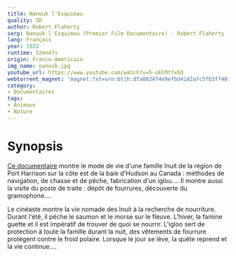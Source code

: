 ```yaml
---
title: Nanouk l'Esquimau
quality: SD
author: Robert Flaherty
serp: Nanouk l'Esquimau (Premier Film Documentaire) - Robert Flaherty
lang: Français
year: 1922
runtime: 52mn47s
origin: Franco-Américain
img_name: nanouk.jpg
youtube_url: https://www.youtube.com/watch?v=5-oECMtfxGQ
webtorrent_magnet: 'magnet:?xt=urn:btih:dfa082474e9efbd41d2afc5fb3ff401bcb855c35&dn=Q9weV1uQFS68.mp4&tr=udp://explodie.org:6969&tr=udp://tracker.coppersurfer.tk:6969&tr=udp://tracker.empire-js.us:1337&tr=udp://tracker.leechers-paradise.org:6969&tr=udp://tracker.opentrackr.org:1337&tr=wss://tracker.btorrent.xyz&tr=wss://tracker.fastcast.nz&tr=wss://tracker.openwebtorrent.com&as=https://seed01.bitchute.com/8929/Q9weV1uQFS68.mp4&as=https://seed02.bitchute.com/8929/Q9weV1uQFS68.mp4&as=https://seed03.bitchute.com/8929/Q9weV1uQFS68.mp4&xs=https://www.bitchute.com/torrent/8929/Q9weV1uQFS68.webtorrent'
category:
- Documentaires
tags:
- Animaux
- Nature
---
```


# Synopsis

[Ce documentaire](https://www.amazon.fr/gp/product/B0006ZUZF4/ref=as_li_tl?ie=UTF8&tag=ctimes-21&camp=1642&creative=6746&linkCode=as2&creativeASIN=B0006ZUZF4&linkId=3883677025c6bdc98134264a9ec17ace) montre le mode de vie d'une famille Inuit de la région de Port Harrison sur la côte est de la baie d'Hudson au Canada : méthodes de navigation, de chasse et de pêche, fabrication d'un iglou.... Il montre aussi la visite du poste de traite : dépôt de fourrures, découverte du gramophone....

Le cinéaste montre la vie nomade des Inuit à la recherche de nourriture. Durant l'été, il pêche le saumon et le morse sur le fleuve. L'hiver, la famine guette et il est impératif de trouver de quoi se nourrir. L'igloo sert de protection à toute la famille durant la nuit, des vêtements de fourrure protègent contre le froid polaire. Lorsque le jour se lève, la quête reprend et la vie continue....
